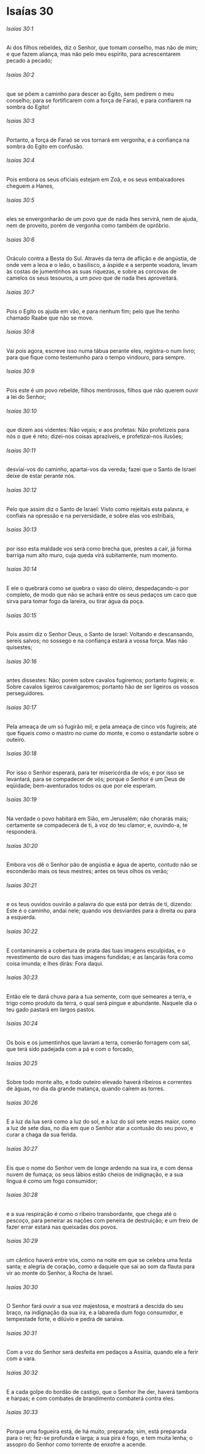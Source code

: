 # Isaías 30

###### Isaías 30:1

Ai dos filhos rebeldes, diz o Senhor, que tomam conselho, mas não de mim; e que fazem aliança, mas não pelo meu espírito, para acrescentarem pecado a pecado;

###### Isaías 30:2

que se põem a caminho para descer ao Egito, sem pedirem o meu conselho; para se fortificarem com a força de Faraó, e para confiarem na sombra do Egito!

###### Isaías 30:3

Portanto, a força de Faraó se vos tornará em vergonha, e a confiança na sombra do Egito em confusão.

###### Isaías 30:4

Pois embora os seus oficiais estejam em Zoã, e os seus embaixadores cheguem a Hanes,

###### Isaías 30:5

eles se envergonharão de um povo que de nada lhes servirá, nem de ajuda, nem de proveito, porém de vergonha como também de opróbrio.

###### Isaías 30:6

Oráculo contra a Besta do Sul. Através da terra de aflição e de angústia, de onde vem a leoa e o leão, o basilisco, a áspide e a serpente voadora, levam às costas de jumentinhos as suas riquezas, e sobre as corcovas de camelos os seus tesouros, a um povo que de nada lhes aproveitará.

###### Isaías 30:7

Pois o Egito os ajuda em vão, e para nenhum fim; pelo que lhe tenho chamado Raabe que não se move.

###### Isaías 30:8

Vai pois agora, escreve isso numa tábua perante eles, registra-o num livro; para que fique como testemunho para o tempo vindouro, para sempre.

###### Isaías 30:9

Pois este é um povo rebelde, filhos mentirosos, filhos que não querem ouvir a lei do Senhor;

###### Isaías 30:10

que dizem aos videntes: Não vejais; e aos profetas: Não profetizeis para nós o que é reto; dizei-nos coisas aprazíveis, e profetizai-nos ilusões;

###### Isaías 30:11

desviai-vos do caminho, apartai-vos da vereda; fazei que o Santo de Israel deixe de estar perante nós.

###### Isaías 30:12

Pelo que assim diz o Santo de Israel: Visto como rejeitais esta palavra, e confiais na opressão e na perversidade, e sobre elas vos estribais,

###### Isaías 30:13

por isso esta maldade vos será como brecha que, prestes a cair, já forma barriga num alto muro, cuja queda virá subitamente, num momento.

###### Isaías 30:14

E ele o quebrará como se quebra o vaso do oleiro, despedaçando-o por completo, de modo que não se achará entre os seus pedaços um caco que sirva para tomar fogo da lareira, ou tirar água da poça.

###### Isaías 30:15

Pois assim diz o Senhor Deus, o Santo de Israel: Voltando e descansando, sereis salvos; no sossego e na confiança estará a vossa força. Mas não quisestes;

###### Isaías 30:16

antes dissestes: Não; porém sobre cavalos fugiremos; portanto fugireis; e: Sobre cavalos ligeiros cavalgaremos; portanto hão de ser ligeiros os vossos perseguidores.

###### Isaías 30:17

Pela ameaça de um só fugirão mil; e pela ameaça de cinco vós fugireis; até que fiqueis como o mastro no cume do monte, e como o estandarte sobre o outeiro.

###### Isaías 30:18

Por isso o Senhor esperará, para ter misericórdia de vós; e por isso se levantará, para se compadecer de vós; porque o Senhor é um Deus de eqüidade; bem-aventurados todos os que por ele esperam.

###### Isaías 30:19

Na verdade o povo habitará em Sião, em Jerusalém; não chorarás mais; certamente se compadecerá de ti, à voz do teu clamor; e, ouvindo-a, te responderá.

###### Isaías 30:20

Embora vos dê o Senhor pão de angústia e água de aperto, contudo não se esconderão mais os teus mestres; antes os teus olhos os verão;

###### Isaías 30:21

e os teus ouvidos ouvirão a palavra do que está por detrás de ti, dizendo: Este é o caminho, andai nele; quando vos desviardes para a direita ou para a esquerda.

###### Isaías 30:22

E contaminareis a cobertura de prata das tuas imagens esculpidas, e o revestimento de ouro das tuas imagens fundidas; e as lançarás fora como coisa imunda; e lhes dirás: Fora daqui.

###### Isaías 30:23

Então ele te dará chuva para a tua semente, com que semeares a terra, e trigo como produto da terra, o qual será pingue e abundante. Naquele dia o teu gado pastará em largos pastos.

###### Isaías 30:24

Os bois e os jumentinhos que lavram a terra, comerão forragem com sal, que terá sido padejada com a pá e com o forcado,

###### Isaías 30:25

Sobre todo monte alto, e todo outeiro elevado haverá ribeiros e correntes de águas, no dia da grande matança, quando caírem as torres.

###### Isaías 30:26

E a luz da lua será como a luz do sol, e a luz do sol sete vezes maior, como a luz de sete dias, no dia em que o Senhor atar a contusão do seu povo, e curar a chaga da sua ferida.

###### Isaías 30:27

Eis que o nome do Senhor vem de longe ardendo na sua ira, e com densa nuvem de fumaça; os seus lábios estão cheios de indignação, e a sua língua é como um fogo consumidor;

###### Isaías 30:28

e a sua respiração é como o ribeiro transbordante, que chega até o pescoço, para peneirar as nações com peneira de destruição; e um freio de fazer errar estará nas queixadas dos povos.

###### Isaías 30:29

um cântico haverá entre vós, como na noite em que se celebra uma festa santa; e alegria de coração, como a daquele que sai ao som da flauta para vir ao monte do Senhor, à Rocha de Israel.

###### Isaías 30:30

O Senhor fará ouvir a sua voz majestosa, e mostrará a descida do seu braço, na indignação da sua ira, e a labareda dum fogo consumidor, e tempestade forte, e dilúvio e pedra de saraiva.

###### Isaías 30:31

Com a voz do Senhor será desfeita em pedaços a Assíria, quando ele a ferir com a vara.

###### Isaías 30:32

E a cada golpe do bordão de castigo, que o Senhor lhe der, haverá tamboris e harpas; e com combates de brandimento combaterá contra eles.

###### Isaías 30:33

Porque uma fogueira está, de há muito, preparada; sim, está preparada para o rei; fez-se profunda e larga; a sua pira é fogo, e tem muita lenha; o assopro do Senhor como torrente de enxofre a acende.

